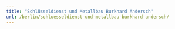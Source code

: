 ```yaml
---
title: "Schlüsseldienst und Metallbau Burkhard Andersch"
url: /berlin/schluesseldienst-und-metallbau-burkhard-andersch/
---
```

